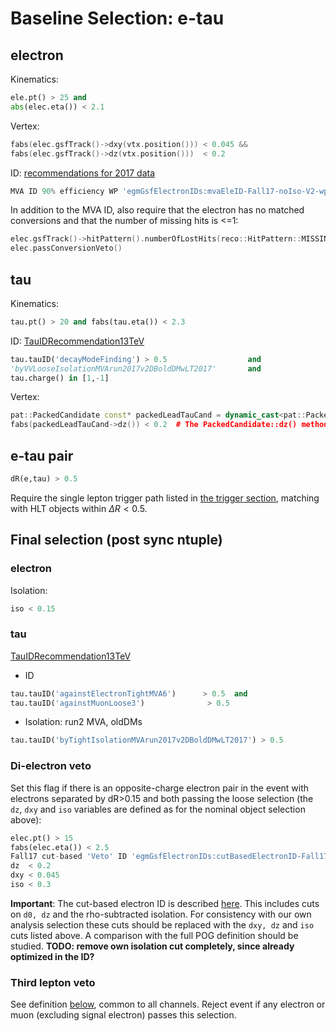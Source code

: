 # Baseline Selection: e-tau


## electron

Kinematics:

```python
ele.pt() > 25 and
abs(elec.eta()) < 2.1
```

Vertex:

```c++
fabs(elec.gsfTrack()->dxy(vtx.position())) < 0.045 &&
fabs(elec.gsfTrack()->dz(vtx.position()))  < 0.2
```

ID: [recommendations for 2017 data](https://twiki.cern.ch/twiki/bin/view/CMS/MultivariateElectronIdentificationRun2#Recommended_MVA_Recipe_V2_for_re)

```python
MVA ID 90% efficiency WP 'egmGsfElectronIDs:mvaEleID-Fall17-noIso-V2-wp90'
```

In addition to the MVA ID, also require that the electron has no matched conversions and that the number of missing hits is <=1:

```c++
elec.gsfTrack()->hitPattern().numberOfLostHits(reco::HitPattern::MISSING_INNER_HITS))) <=1 &&
elec.passConversionVeto()
```

## tau

Kinematics:

```python
tau.pt() > 20 and fabs(tau.eta()) < 2.3
```

ID: [TauIDRecommendation13TeV](https://twiki.cern.ch/twiki/bin/view/CMS/TauIDRecommendation13TeV)

```python
tau.tauID('decayModeFinding') > 0.5                  and
'byVVLooseIsolationMVArun2017v2DBoldDMwLT2017'       and
tau.charge() in [1,-1]
```

Vertex:

```c++
pat::PackedCandidate const* packedLeadTauCand = dynamic_cast<pat::PackedCandidate const*>(src.leadChargedHadrCand().get())
fabs(packedLeadTauCand->dz()) < 0.2  # The PackedCandidate::dz() method is wrt. the first PV by default
```

## e-tau pair

```python
dR(e,tau) > 0.5
```

Require the single lepton trigger path listed in [the trigger section](trigger_info.md#e-tau-triggers), matching with HLT objects within $`\Delta R<0.5`$.

## Final selection (post sync ntuple)

### electron

Isolation:

```python
iso < 0.15
```

### tau

[TauIDRecommendation13TeV](https://twiki.cern.ch/twiki/bin/view/CMS/TauIDRecommendation13TeV)

* ID

```python
tau.tauID('againstElectronTightMVA6')      > 0.5  and
tau.tauID('againstMuonLoose3')              > 0.5
```

* Isolation: run2 MVA, oldDMs

```python
tau.tauID('byTightIsolationMVArun2017v2DBoldDMwLT2017') > 0.5
```

### Di-electron veto

Set this flag if there is an opposite-charge electron pair in the event with electrons separated by dR>0.15 and both passing the loose selection (the `dz`, `dxy` and `iso` variables are defined as for the nominal object selection above):

```python
elec.pt() > 15                                                                            and
fabs(elec.eta()) < 2.5                                                                    and
Fall17 cut-based 'Veto' ID 'egmGsfElectronIDs:cutBasedElectronID-Fall17-94X-V2-veto'      and
dz  < 0.2                                                                                 and
dxy < 0.045                                                                               and
iso < 0.3
```

**Important**: The cut-based electron ID is described [here](https://twiki.cern.ch/twiki/bin/viewauth/CMS/CutBasedElectronIdentificationRun2#Offline_selection_criteria_for_V). This includes cuts on `d0, dz` and the rho-subtracted isolation. For consistency with our own analysis selection these cuts should be replaced with the `dxy, dz` and `iso` cuts listed above. A comparison with the full POG definition should be studied. **TODO: remove own isolation cut completely, since already optimized in the ID?**


### Third lepton veto

See definition [below](#third-lepton-veto), common to all channels. Reject event if any electron or muon (excluding signal electron) passes this selection.

